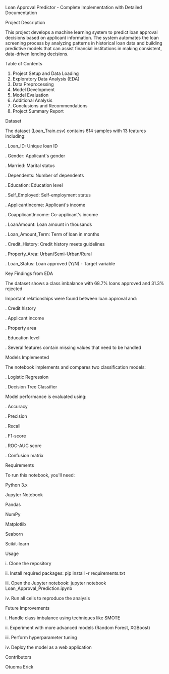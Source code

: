 Loan Approval Predictor - Complete Implementation with Detailed Documentation

Project Description

This project develops a machine learning system to predict loan approval decisions based on applicant information. The system automates the loan screening process by analyzing patterns in historical loan data and building predictive models that can assist financial institutions in making consistent, data-driven lending decisions.

Table of Contents
1. Project Setup and Data Loading
2. Exploratory Data Analysis (EDA)
3. Data Preprocessing
4. Model Development
5. Model Evaluation
6. Additional Analysis
6. Conclusions and Recommendations
7. Project Summary Report





Dataset

The dataset (Loan_Train.csv) contains 614 samples with 13 features including:

. Loan_ID: Unique loan ID

. Gender: Applicant's gender

. Married: Marital status

. Dependents: Number of dependents

. Education: Education level

. Self_Employed: Self-employment status

. ApplicantIncome: Applicant's income

. CoapplicantIncome: Co-applicant's income

. LoanAmount: Loan amount in thousands

. Loan_Amount_Term: Term of loan in months

. Credit_History: Credit history meets guidelines

. Property_Area: Urban/Semi-Urban/Rural

. Loan_Status: Loan approved (Y/N) - Target variable














Key Findings from EDA

The dataset shows a class imbalance with 68.7% loans approved and 31.3% rejected






Important relationships were found between loan approval and:

. Credit history

. Applicant income

. Property area

. Education level

. Several features contain missing values that need to be handled







Models Implemented

The notebook implements and compares two classification models:

. Logistic Regression

. Decision Tree Classifier






Model performance is evaluated using:

. Accuracy

. Precision

. Recall

. F1-score

. ROC-AUC score

. Confusion matrix







Requirements

To run this notebook, you'll need:

Python 3.x

Jupyter Notebook

Pandas

NumPy

Matplotlib

Seaborn

Scikit-learn







Usage

i. Clone the repository

ii. Install required packages: pip install -r requirements.txt

iii. Open the Jupyter notebook: jupyter notebook Loan_Approval_Prediction.ipynb

iv. Run all cells to reproduce the analysis






Future Improvements

i. Handle class imbalance using techniques like SMOTE

ii. Experiment with more advanced models (Random Forest, XGBoost)

iii. Perform hyperparameter tuning

iv. Deploy the model as a web application





Contributors


Otuoma Erick










